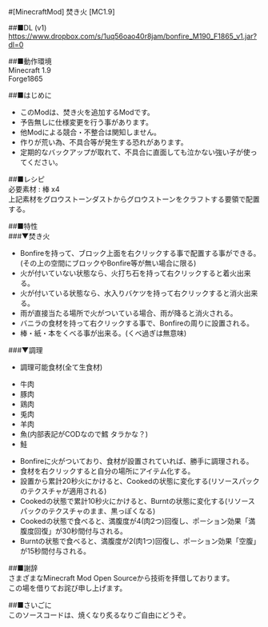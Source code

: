 #[MinecraftMod] 焚き火 [MC1.9]<br>

##■DL (v1)<br>
https://www.dropbox.com/s/1uq56oao40r8jam/bonfire_M190_F1865_v1.jar?dl=0<br>

##■動作環境<br>
Minecraft 1.9<br>
Forge1865<br>

##■はじめに<br>
* このModは、焚き火を追加するModです。
* 予告無しに仕様変更を行う事があります。
* 他Modによる競合・不整合は関知しません。
* 作りが荒い為、不具合等が発生する恐れがあります。
* 定期的なバックアップが取れて、不具合に直面しても泣かない強い子が使ってください。

##■レシピ<br>
必要素材 : 棒 x4<br>
上記素材をグロウストーンダストからグロウストーンをクラフトする要領で配置する。<br>

##■特性<br>
###▼焚き火<br>
* Bonfireを持って、ブロック上面を右クリックする事で配置する事ができる。<br>
(その上の空間にブロックやBonfire等が無い場合に限る)<br>
* 火が付いていない状態なら、火打ち石を持って右クリックすると着火出来る。
* 火が付いている状態なら、水入りバケツを持って右クリックすると消火出来る。
* 雨が直接当たる場所で火がついている場合、雨が降ると消火される。
* バニラの食材を持って右クリックする事で、Bonfireの周りに設置される。
* 棒・紙・本をくべる事が出来る。(くべ過ぎは無意味)

###▼調理<br>
* 調理可能食材(全て生食材)<br>
 - 牛肉
 - 豚肉
 - 鶏肉
 - 兎肉
 - 羊肉
 - 魚(内部表記がCODなので鱈 タラかな？)
 - 鮭
* Bonfireに火がついており、食材が設置されていれば、勝手に調理される。
* 食材を右クリックすると自分の場所にアイテム化する。
* 設置から累計20秒火にかけると、Cookedの状態に変化する(リソースパックのテクスチャが適用される)
* Cookedの状態で累計10秒火にかけると、Burntの状態に変化する(リソースパックのテクスチャのまま、黒っぽくなる)
* Cookedの状態で食べると、満腹度が4(肉2つ)回復し、ポーション効果「満腹度回復」が30秒間付与される。
* Burntの状態で食べると、満腹度が2(肉1つ)回復し、ポーション効果「空腹」が15秒間付与される。

##■謝辞<br>
さまざまなMinecraft Mod Open Sourceから技術を拝借しております。<br>
この場を借りてお詫び申し上げます。<br>

##■さいごに<br>
このソースコードは、焼くなり炙るなりご自由にどうぞ。

